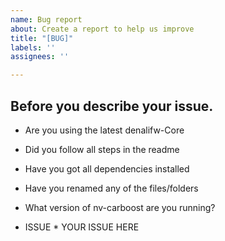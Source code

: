 ```yaml
---
name: Bug report
about: Create a report to help us improve
title: "[BUG]"
labels: ''
assignees: ''

---
```


## Before you describe your issue.

* Are you using the latest denalifw-Core
* Did you follow all steps in the readme
* Have you got all dependencies installed
* Have you renamed any of the files/folders
* What version of nv-carboost are you running?

* ISSUE *
YOUR ISSUE HERE
